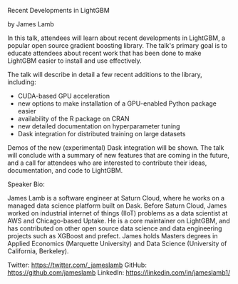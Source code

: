 Recent Developments in LightGBM

by James Lamb

In this talk, attendees will learn about recent developments in LightGBM, a popular open source gradient boosting library. The talk's primary goal is to educate attendees about recent work that has been done to make LightGBM easier to install and use effectively.

The talk will describe in detail a few recent additions to the library, including:
* CUDA-based GPU acceleration
* new options to make installation of a GPU-enabled Python package easier
* availability of the R package on CRAN
* new detailed documentation on hyperparameter tuning
* Dask integration for distributed training on large datasets

Demos of the new (experimental) Dask integration will be shown. The talk will conclude with a summary of new features that are coming in the future, and a call for attendees who are interested to contribute their ideas, documentation, and code to LightGBM.

Speaker Bio:

James Lamb is a software engineer at Saturn Cloud, where he works on a managed data science platform built on Dask. Before Saturn Cloud, James worked on industrial internet of things (IIoT) problems as a data scientist at AWS and Chicago-based Uptake. He is a core maintainer on LightGBM, and has contributed on other open source data science and data engineering projects such as XGBoost and prefect. James holds Masters degrees in Applied Economics (Marquette University) and Data Science (University of California, Berkeley).

Twitter: https://twitter.com/_jameslamb
GitHub: https://github.com/jameslamb
LinkedIn: https://linkedin.com/in/jameslamb1/
